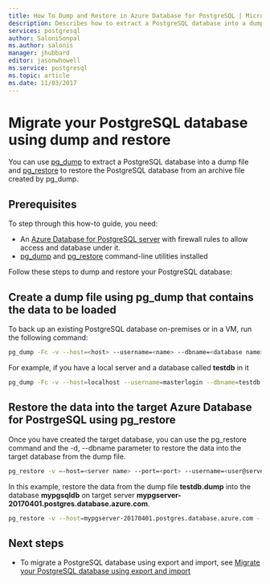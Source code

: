 ```yaml
---
title: How To Dump and Restore in Azure Database for PostgreSQL | Microsoft Docs
description: Describes how to extract a PostgreSQL database into a dump file and restore the PostgreSQL database from an archive file created by pg_dump in Azure Database for PostgreSQL.
services: postgresql
author: SaloniSonpal
ms.author: salonis
manager: jhubbard
editor: jasonwhowell
ms.service: postgresql
ms.topic: article
ms.date: 11/03/2017
---
```

# Migrate your PostgreSQL database using dump and restore
You can use [pg_dump](https://www.postgresql.org/docs/9.3/static/app-pgdump.html) to extract a PostgreSQL database into a dump file and [pg_restore](https://www.postgresql.org/docs/9.3/static/app-pgrestore.html) to restore the PostgreSQL database from an archive file created by pg_dump.

## Prerequisites
To step through this how-to guide, you need:
- An [Azure Database for PostgreSQL server](quickstart-create-server-database-portal.md) with firewall rules to allow access and database under it.
- [pg_dump](https://www.postgresql.org/docs/9.6/static/app-pgdump.html) and [pg_restore](https://www.postgresql.org/docs/9.6/static/app-pgrestore.html) command-line utilities installed

Follow these steps to dump and restore your PostgreSQL database:

## Create a dump file using pg_dump that contains the data to be loaded
To back up an existing PostgreSQL database on-premises or in a VM, run the following command:
```bash
pg_dump -Fc -v --host=<host> --username=<name> --dbname=<database name> > <database>.dump
```
For example, if you have a local server and a database called **testdb** in it
```bash
pg_dump -Fc -v --host=localhost --username=masterlogin --dbname=testdb > testdb.dump
```

## Restore the data into the target Azure Database for PostrgeSQL using pg_restore
Once you have created the target database, you can use the pg_restore command and the -d, --dbname parameter to restore the data into the target database from the dump file.
```bash
pg_restore -v –-host=<server name> --port=<port> --username=<user@servername> --dbname=<target database name> <database>.dump
```
In this example, restore the data from the dump file **testdb.dump** into the database **mypgsqldb** on target server **mypgserver-20170401.postgres.database.azure.com**.
```bash
pg_restore -v --host=mypgserver-20170401.postgres.database.azure.com --port=5432 --username=mylogin@mypgserver-20170401 --dbname=mypgsqldb testdb.dump
```

## Next steps
- To migrate a PostgreSQL database using export and import, see [Migrate your PostgreSQL database using export and import](howto-migrate-using-export-and-import.md)